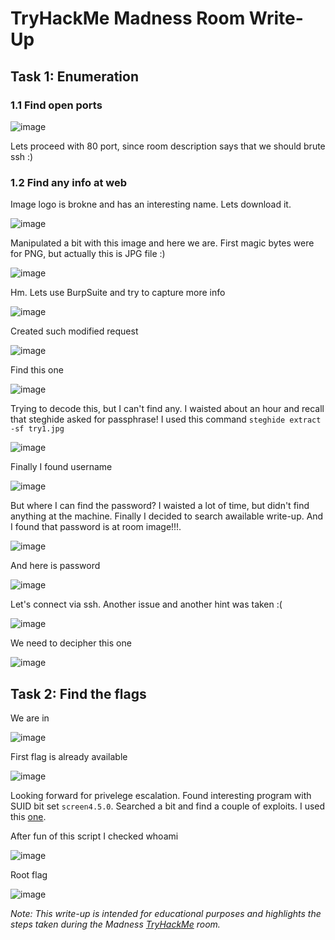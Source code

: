 # TryHackMe Madness Room Write-Up

## Task 1: Enumeration

### 1.1 Find open ports

![image](https://github.com/vkhalaim/TryHackMe-Writeups/assets/6991893/c083d588-7275-4e60-b32c-973196763787)

Lets proceed with 80 port, since room description says that we should brute ssh :)

### 1.2 Find any info at web

Image logo is brokne and has an interesting name. Lets download it.

![image](https://github.com/vkhalaim/TryHackMe-Writeups/assets/6991893/5c0b6c76-d43a-4f84-95a6-064169ac1a9d)

Manipulated a bit with this image and here we are. First magic bytes were for PNG, but actually this is JPG file :)

![image](https://github.com/vkhalaim/TryHackMe-Writeups/assets/6991893/16ef20ea-ab84-4753-8818-227055cfeb65)

Hm. Lets use BurpSuite and try to capture more info

![image](https://github.com/vkhalaim/TryHackMe-Writeups/assets/6991893/cfbceefb-3270-4efb-9a92-649db0b9ddb3)

Created such modified request

![image](https://github.com/vkhalaim/TryHackMe-Writeups/assets/6991893/fa8efc36-315b-4167-8973-0971722d573d)

Find this one 

![image](https://github.com/vkhalaim/TryHackMe-Writeups/assets/6991893/43e4caa9-bb94-4539-ade5-3a57089fdfce)

Trying to decode this, but I can't find any. I waisted about an hour and recall that steghide asked for passphrase! 
I used this command `steghide extract -sf try1.jpg `

![image](https://github.com/vkhalaim/TryHackMe-Writeups/assets/6991893/acb31d16-f75d-49d8-ab39-c6d6c674a4b3)

Finally I found username

![image](https://github.com/vkhalaim/TryHackMe-Writeups/assets/6991893/d6ba09e3-b259-4627-a72f-6f5b36771c6c)

But where I can find the password? I waisted a lot of time, but didn't find anything at the machine. Finally I decided to search awailable write-up. And I found that password is at room image!!!.

![image](https://github.com/vkhalaim/TryHackMe-Writeups/assets/6991893/786fb011-38ae-4d97-87b0-c7bc936455b3)

And here is password

![image](https://github.com/vkhalaim/TryHackMe-Writeups/assets/6991893/87ad04c4-eb43-48b0-868b-4d62677b84df)

Let's connect via ssh. Another issue and another hint was taken :(

![image](https://github.com/vkhalaim/TryHackMe-Writeups/assets/6991893/e5a21ced-d830-4bca-af53-8fe2811f6f63)

We need to decipher this one 

![image](https://github.com/vkhalaim/TryHackMe-Writeups/assets/6991893/3a58b8ba-c1b4-4f1d-b8fb-da0ee259ce8d)

## Task 2: Find the flags

We are in

![image](https://github.com/vkhalaim/TryHackMe-Writeups/assets/6991893/0e329826-d7cf-4fe6-9270-82028ded8930)

First flag is already available

![image](https://github.com/vkhalaim/TryHackMe-Writeups/assets/6991893/caced35f-23dc-4af7-9119-b014b48e9133)

Looking forward for privelege escalation. Found interesting program with SUID bit set `screen4.5.0`. Searched a bit and find a couple of exploits. I used this [one](https://www.exploit-db.com/exploits/41154).

After fun of this script I checked whoami

![image](https://github.com/vkhalaim/TryHackMe-Writeups/assets/6991893/43a3402f-fc57-4b6c-9605-6f38872efeb5)

Root flag

![image](https://github.com/vkhalaim/TryHackMe-Writeups/assets/6991893/d2f62ce3-e7a1-409b-a668-3926a5bd325b)

*Note: This write-up is intended for educational purposes and highlights the steps taken during the Madness [TryHackMe](https://tryhackme.com/room/madness#) room.*
